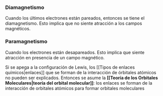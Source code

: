 
### Diamagnetismo 

Cuando los últimos electrones están pareados, entonces se tiene el diamagnetismo. Esto implica que no siente atracción a los campos magnéticos. 

### Paramagnetismo 

Cuando los electrones están desapareados. Esto implica que siente atracción en presencia de un campo magnético. 

Si se apega a la configuración de Lewis, los [[Tipos de enlaces químicos|enlaces]] que se forman de la interacción de órbitales atómicos no pueden ser explicados. Entonces se asume la **[[Teoría de los Orbitales Moleculares|teoría del orbital molecular]]**: los enlaces se forman de la interacción de orbitales atómicos para formar orbitales moleculares 